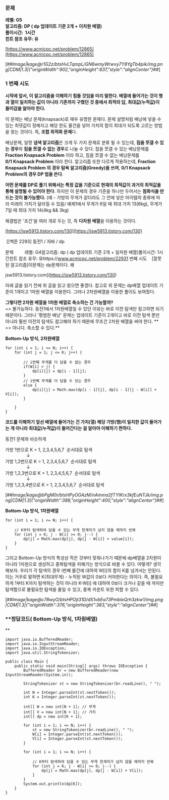 ### **문제**         

**레벨: G5  
알고리즘: DP ( dp 업데이트 기준 2개 + 이차원 배열)**  
**풀이시간:  1시간  
힌트 참조 유무: 유**

[https://www.acmicpc.net/problem/12865](https://www.acmicpc.net/problem/12865)

[##_Image|kage@r1G2z/btsHvLTqmpL/GN6wmyWrwvy7Y8YgTb4pik/img.png|CDM|1.3|{"originWidth":902,"originHeight":837,"style":"alignCenter"}_##]

### **1 번째 시도**   

**시작에 앞서, 이 알고리즘을 이해하기 힘들 것임을 미리 말한다. 배열에 들어가는 것이 행과 열이 일치하는 값이 아니라 기존까지 구했던 것 중에서 최적의 답, 최대값(누적값)이 들어감을 알아야 한다.**  
  
  
이 문제는 배낭 문제(knapsack)로 매우 유명한 문제다. 문제 설명처럼 배낭에 넣을 수 있는 최댓값이 정해지고 해당 한도 물건을 넣어 가치의 합이 최대가 되도록 고르는 방법을 찾는 것이다. 즉, **조합 최적화 문제**다.

배낭문제, 일명 **냅색 알고리즘**은 크게 두 가지 문제로 분류 될 수 있는데, **짐을 쪼갤 수 있는 경우**와 **짐을 쪼갤 수 없는 경우**로 나눌 수 있다. 짐을 쪼갤 수 있는 배낭문제를 **Fraction Knapsack Problem** 이라 하고, 짐을 쪼갤 수 없는 배낭문제를 **0/1** **Knapsack Problem** 이라 한다. 알고리즘 또한 다르게 적용하는데, **Fraction Knapsack Problem 의 경우 탐욕 알고리즘(Greedy)을 쓰며**, **0/1 Knapsack Problem의 경우 DP 법을 쓴다**.

**어떤 문제를 DP로 풀기 위해서는 특정 값을 기준으로 현재의 최적값이 과거의 최적값을 통해 설명될 수 있어야 한다**. 하지만 이 문제의 경우 기준을 하나만 두어서는 **점화식을 만드는 것이 불가능했다.** (예 - 가방의 무게가 같더라도 그 안에 넣은 아이템의 종류에 따라 미래의 가치가 달라질 수 있음/ 예제1에서 무게가 6일 때 최대 가치 13(6kg), 무게가 7일 때 최대 가치 14(4kg && 3kg)

해결법은 '조건'을 여러 개로 두는 것, 즉 **다차원 배열**을 이용하는 것이다.  

[https://jsw5913.tistory.com/130](https://jsw5913.tistory.com/130)

 [\[백준 2293\] 동전1 / 자바 / dp

문제         레벨: G4알고리즘: dp ( dp 업데이트 기준 2개 + 일차원 배열)풀이시간: 1시간힌트 참조 유무: 유https://www.acmicpc.net/problem/22931 번째 시도    \[잘못된 알고리즘\]이문제는 dp문제이다. 왜

jsw5913.tistory.com](https://jsw5913.tistory.com/130)

아래 글을 읽기 전에 위 글을 읽고 왔으면 좋겠다. 참고로 위 문제는 dp배열 업데이트 기준이 1개이고 1차원 배열을 이용한다. 그러나 2차원배열을 이용한 풀이도 보여줬다.   
  
**그렇다면 2차원 배열을 1차원 배열로 축소하는 건 가능할까?**   
\=> 불가능하다. 동전1에서 1차원배열일 수 있던 이유는 바로 이전 탐색만 참고하면 되기 때문이다. 그러나 '평범한 배낭' 문제는 업데이트 기준이 2개이고 바로 이전 탐색 뿐만 아니라 훨씬 이전의 탐색도 참고해야 하기 때문에 무조건 2차원 배열을 써야 한다. **  
\=> 아니다. 축소할 수 있다.**

**Bottom-Up 방식, 2차원배열**

```
for (int i = 1; i <= N; i++) {
	for (int j = 1; j <= K; j++) {
				
		// i번째 무게를 더 담을 수 없는 경우 
		if(W[i] > j) {
			dp[i][j] = dp[i - 1][j];
		}
		// i번째 무게를 더 담을 수 있는 경우 
		else {
			dp[i][j] = Math.max(dp[i - 1][j], dp[i - 1][j - W[i]] + V[i]);
		}
				
	}
}
```

**코드를 이해하기 앞선 배열에 들어가는 건 가치(열) 해당 가방(행)이 일치한 값이 들어가는 게 아니라 최대값(누적값)이 들어간다는 걸 알아야 이해하기 편하다.**  
  
동전1 문제와 비슷하게  
  
가방 1번으로 K = 1, 2,3,4,5,6,7  순서대로 탐색  
                 ↓  
가방 1,2번으로 K = 1, 2,3,4,5,6,7  순서대로 탐색  
                 ↓  
가방 1,2,3번으로 K = 1, 2,3,4,5,6,7  순서대로 탐색  
                 ↓  
가방 1,2,3,4번으로 K = 1, 2,3,4,5,6,7  순서대로 탐색

[##_Image|kage@bPgM0r/btsHPyOGAzM/nAmma2fTYIKrx3kfEuNTJk/img.png|CDM|1.3|{"originWidth":388,"originHeight":400,"style":"alignCenter"}_##]

**Bottom-Up 방식, 1차원배열**

```
for (int i = 1; i <= N; i++) {
 
	// K부터 탐색하여 담을 수 있는 무게 한계치가 넘지 않을 때까지 반복 
	for (int j = K; j - W[i] >= 0; j--) {
		dp[j] = Math.max(dp[j], dp[j - W[i]] + value[i]);
	}
}
```

그리고 Bottom-Up 방식의 특성상 작은 것부터 맞춰나가기 때문에 dp배열을 2차원이 아니라 1차원으로 생성하고 중복탐색을 피해가는 방식으로 바꿀 수 있다. 어떻게? 생각해보자. 우리가 각 탐색의 경우 i번째 물건에 대하여 W\[i\]의 합이 K를 넘겨서는 안된다. 이는 거꾸로 말하면 K(최대무게) - 누적된 W값이 0보다 커야한다는 의미다. 즉, 불필요하게 1부터 K까지 탐색하는 것이 아니라 K-W\[i\] 에 대하여 0보다 크거나 같을 때 까지만 탐색함으로 불필요한 탐색을 줄일 수 있고, 중복 카운트 또한 피할 수 있다.

[##_Image|kage@c78wyO/btsHPOjt31D/dS1vbEa73PmbIeQrh3zkw1/img.png|CDM|1.3|{"originWidth":376,"originHeight":383,"style":"alignCenter"}_##]

### **정답코드( **Bottom-Up 방식, 1차원배열)**  
**

```
import java.io.BufferedReader;
import java.io.InputStreamReader;
import java.io.IOException;
import java.util.StringTokenizer;
 
public class Main {
	public static void main(String[] args) throws IOException {
		BufferedReader br = new BufferedReader(new InputStreamReader(System.in));
		
		StringTokenizer st = new StringTokenizer(br.readLine(), " ");
		
		int N = Integer.parseInt(st.nextToken());
		int K = Integer.parseInt(st.nextToken());
 
		int[] W = new int[N + 1]; // 무게
		int[] V = new int[N + 1]; // 가치
		int[] dp = new int[K + 1];
 
		for (int i = 1; i <= N; i++) {
			st = new StringTokenizer(br.readLine(), " ");
			W[i] = Integer.parseInt(st.nextToken());
			V[i] = Integer.parseInt(st.nextToken());
		}
 
		for (int i = 1; i <= N; i++) {
			
			// K부터 탐색하여 담을 수 있는 무게 한계치가 넘지 않을 때까지 반복 
			for (int j = K; j - W[i] >= 0; j--) {
				dp[j] = Math.max(dp[j], dp[j - W[i]] + V[i]);
			}
		}
		System.out.println(dp[K]);
	}
}
```
